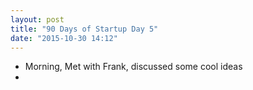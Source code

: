```yaml
---
layout: post
title: "90 Days of Startup Day 5"
date: "2015-10-30 14:12"
---
```


+ Morning, Met with Frank, discussed some cool ideas
+
